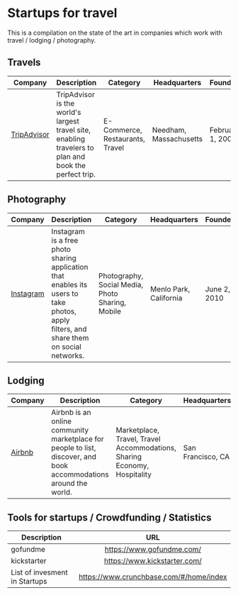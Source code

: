 # Startups for travel
This is a compilation on the state of the art in companies which work with travel / lodging / photography.


## Travels

<table>
  <thead>
    <tr>
      <th>Company</th>
      <th>Description</th>
      <th>Category</th>
      <th>Headquarters</th>
      <th>Founded</th>
      <th>URLs</th>
    </tr>
  </thead>
  <tbody>
    <tr>
      <td><a href="http://tripadvisor.com">TripAdvisor</a></td>
      <td>TripAdvisor is the world's largest travel site, enabling travelers to plan and book the perfect trip.</td>
      <td>E-Commerce, Restaurants, Travel</td>
      <td>Needham, Massachusetts</td>
      <td>February 1, 2000</td>
      <td><a href="https://www.crunchbase.com/organization/tripadvisor#/entity">CrunchBase</a></td>
    </tr>
  </tbody>
</table>

## Photography

<table>
  <thead>
    <tr>
      <th>Company</th>
      <th>Description</th>
      <th>Category</th>
      <th>Headquarters</th>
      <th>Founded</th>
      <th>URLs</th>
    </tr>
  </thead>
  <tbody>
    <tr>
      <td><a href="http://instagram.com" target="_blank">Instagram</a></td>
      <td>Instagram is a free photo sharing application that enables its users to take photos, apply filters, and share them on social networks.</td>
      <td>Photography, Social Media, Photo Sharing, Mobile</td>
      <td>Menlo Park, California</td>
      <td>June 2, 2010</td>
      <td><a href="https://www.crunchbase.com/organization/instagram#/entity" target="_blank">CrunchBase</a></td>
    </tr>
  </tbody>
</table>

## Lodging

<table>
  <thead>
    <tr>
      <th>Company</th>
      <th>Description</th>
      <th>Category</th>
      <th>Headquarters</th>
      <th>Founded</th>
      <th>URLs</th>
    </tr>
  </thead>
  <tbody>
    <tr>
      <td><a href="https://www.airbnb.com/" target="_blank">Airbnb</a></td>
      <td>Airbnb is an online community marketplace for people to list, discover, and book accommodations around the world.</td>
      <td>Marketplace, Travel, Travel Accommodations, Sharing Economy, Hospitality</td>
      <td>San Francisco, CA</td>
      <td>August 1, 2008</td>
      <td><a href="https://www.crunchbase.com/organization/airbnb#/entity" target="_blank">CrunchBase</a></td>
    </tr>
  </tbody>
</table>

## Tools for startups / Crowdfunding / Statistics

| Description   | URL           | 
| ------------- |:-------------:| 
| gofundme  | https://www.gofundme.com/  | 
| kickstarter  | https://www.kickstarter.com/ | 
| List of invesment in Startups | https://www.crunchbase.com/#/home/index |
